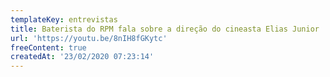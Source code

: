 ```yaml
---
templateKey: entrevistas
title: Baterista do RPM fala sobre a direção do cineasta Elias Junior
url: 'https://youtu.be/8nIH8fGKytc'
freeContent: true
createdAt: '23/02/2020 07:23:14'
---
```


